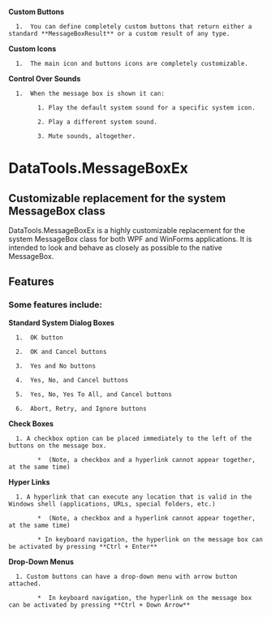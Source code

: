 **Custom Buttons**

      1.  You can define completely custom buttons that return either a standard **MessageBoxResult** or a custom result of any type.

**Custom Icons**

      1.  The main icon and buttons icons are completely customizable.

**Control Over Sounds**

      1.  When the message box is shown it can:

            1. Play the default system sound for a specific system icon.

            2. Play a different system sound.

            3. Mute sounds, altogether.

# DataTools.MessageBoxEx #

## Customizable replacement for the system **MessageBox** class ##

DataTools.MessageBoxEx is a highly customizable replacement for the system MessageBox class for both WPF and WinForms applications. 
It is intended to look and behave as closely as possible to the native MessageBox.

## Features ##

### Some features include: ###

**Standard System Dialog Boxes**

      1.  OK button

      2.  OK and Cancel buttons

      3.  Yes and No buttons

      4.  Yes, No, and Cancel buttons

      5.  Yes, No, Yes To All, and Cancel buttons

      6.  Abort, Retry, and Ignore buttons


**Check Boxes**

      1. A checkbox option can be placed immediately to the left of the buttons on the message box.

            *  (Note, a checkbox and a hyperlink cannot appear together, at the same time)

**Hyper Links**

      1. A hyperlink that can execute any location that is valid in the Windows shell (applications, URLs, special folders, etc.)

            *  (Note, a checkbox and a hyperlink cannot appear together, at the same time)

            * In keyboard navigation, the hyperlink on the message box can be activated by pressing **Ctrl + Enter**

**Drop-Down Menus**

      1. Custom buttons can have a drop-down menu with arrow button attached.

            *  In keyboard navigation, the hyperlink on the message box can be activated by pressing **Ctrl + Down Arrow**
